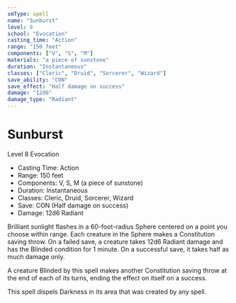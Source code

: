 ```yaml
---
smType: spell
name: "Sunburst"
level: 8
school: "Evocation"
casting_time: "Action"
range: "150 feet"
components: ["V", "S", "M"]
materials: "a piece of sunstone"
duration: "Instantaneous"
classes: ["Cleric", "Druid", "Sorcerer", "Wizard"]
save_ability: "CON"
save_effect: "Half damage on success"
damage: "12d6"
damage_type: "Radiant"
---
```


# Sunburst
Level 8 Evocation

- Casting Time: Action
- Range: 150 feet
- Components: V, S, M (a piece of sunstone)
- Duration: Instantaneous
- Classes: Cleric, Druid, Sorcerer, Wizard
- Save: CON (Half damage on success)
- Damage: 12d6 Radiant

Brilliant sunlight flashes in a 60-foot-radius Sphere centered on a point you choose within range. Each creature in the Sphere makes a Constitution saving throw. On a failed save, a creature takes 12d6 Radiant damage and has the Blinded condition for 1 minute. On a successful save, it takes half as much damage only.

A creature Blinded by this spell makes another Constitution saving throw at the end of each of its turns, ending the effect on itself on a success.

This spell dispels Darkness in its area that was created by any spell.
